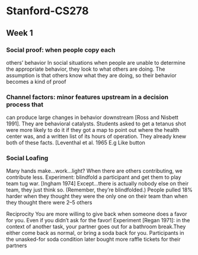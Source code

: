 # Stanford-CS278

## Week 1
 
### Social proof: when people copy each 
others’ behavior
In social situations when people are 
unable to determine the appropriate 
behavior, they look to what others are 
doing. 
The assumption is that others know 
what they are doing, so their behavior 
becomes a kind of proof

### Channel factors: minor features upstream in a decision process that 
can produce large changes in behavior downstream [Ross and 
Nisbett 1991]. They are behavioral catalysts.
Students asked to get a tetanus shot were more likely to do it if they got 
a map to point out where the health center was, and a written list of its 
hours of operation. They already knew both of these facts. [Leventhal et 
al. 1965
E.g Like button

### Social Loafing
Many hands make…work…light?
When there are others contributing, we contribute less.
Experiment: blindfold a participant and get them to play team tug war. [Ingham 1974]
Except…there is actually nobody else on their team, they just think so. 
(Remember, they’re blindfolded.)
People pulled 18% harder when they thought they were the only one on 
their team than when they thought there were 2–5 others

Reciprocity
You are more willing to give back when someone does a favor for 
you. Even if you didn’t ask for the favor!
Experiment [Regan 1971]: in the context of another task, your 
partner goes out for a bathroom break.They either come back as 
normal, or bring a soda back for you. 
Participants in the unasked-for soda condition later bought more raffle 
tickets for their partners
